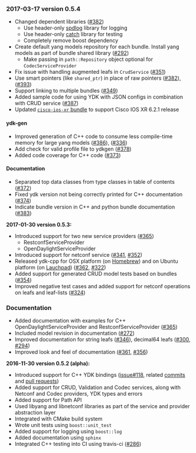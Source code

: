 ### 2017-03-17 version 0.5.4

* Changed dependent libraries ([#382](https://github.com/CiscoDevNet/ydk-gen/pull/382))
  * Use header-only [spdlog](https://github.com/gabime/spdlog) library for logging
  * Use header-only [catch](https://github.com/philsquared/Catch) library for testing
  * Completely remove boost dependency
* Create default yang models repository for each bundle. Install yang models as part of bundle shared library ([#292](https://github.com/CiscoDevNet/ydk-gen/pull/292))
  * Make passing in `path::Repository` object optional for `CodecServiceProvider`
* Fix issue with handling augmented leafs in `CrudService` ([#351](https://github.com/CiscoDevNet/ydk-gen/pull/351))
* Use smart pointers (like `shared_ptr`) in place of raw pointers ([#382](https://github.com/CiscoDevNet/ydk-gen/pull/382)), ([#393](https://github.com/CiscoDevNet/ydk-gen/pull/393))
* Support linking to multiple bundles ([#349](https://github.com/CiscoDevNet/ydk-gen/pull/349))
* Added sample code for using YDK with JSON configs in combination with CRUD service ([#387](https://github.com/CiscoDevNet/ydk-gen/pull/387))
* Updated [`cisco-ios-xr` bundle](https://github.com/CiscoDevNet/ydk-gen/blob/master/profiles/bundles/cisco-ios-xr_6_2_1.json) to support Cisco IOS XR 6.2.1 release

#### ydk-gen
* Improved generation of C++ code to consume less compile-time memory for large yang models ([#386](https://github.com/CiscoDevNet/ydk-gen/pull/386)), ([#336](https://github.com/CiscoDevNet/ydk-gen/pull/336))
* Add check for valid profile file to ydkgen ([#378](https://github.com/CiscoDevNet/ydk-gen/pull/378))
* Added code coverage for C++ code ([#373](https://github.com/CiscoDevNet/ydk-gen/pull/373))

#### Documentation
* Separated top data classes from type classes in table of contents ([#372](https://github.com/CiscoDevNet/ydk-gen/pull/372))
* Fixed ydk version not being correctly printed for C++ documentation ([#374](https://github.com/CiscoDevNet/ydk-gen/pull/374))
* Indicate bundle version in C++ and python bundle documentation ([#383](https://github.com/CiscoDevNet/ydk-gen/pull/383))

**2017-01-30 version 0.5.3:**

* Introduced support for two new service providers ([#365](https://github.com/CiscoDevNet/ydk-gen/pull/365))
  * RestconfServiceProvider
  * OpenDaylightServiceProvider
* Introduced support for netconf service ([#341](https://github.com/CiscoDevNet/ydk-gen/pull/341), [#352](https://github.com/CiscoDevNet/ydk-gen/pull/352))
* Released ydk-cpp for OSX platform (on [Homebrew](https://github.com/CiscoDevNet/homebrew-ydk)) and on Ubuntu platform (on [Lauchpad](https://launchpad.net/~ydk)) ([#362](https://github.com/CiscoDevNet/ydk-gen/pull/362), [#322](https://github.com/CiscoDevNet/ydk-gen/pull/322))
* Added support for generated CRUD model tests based on bundles ([#354](https://github.com/CiscoDevNet/ydk-gen/pull/354))
* Improved negative test cases and added support for netconf operations on leafs and leaf-lists ([#324](https://github.com/CiscoDevNet/ydk-gen/pull/324))

### Documentation

* Added documentation with examples for C++ OpenDaylightServiceProvider and RestconfServiceProvider ([#365](https://github.com/CiscoDevNet/ydk-gen/pull/365))
* Included model revision in documentation ([#272](https://github.com/CiscoDevNet/ydk-gen/issues/272))
* Improved documentation for string leafs ([#346](https://github.com/CiscoDevNet/ydk-gen/issues/346)), decimal64 leafs ([#300](https://github.com/CiscoDevNet/ydk-gen/issues/300), [#294](https://github.com/CiscoDevNet/ydk-gen/issues/294))
* Improved look and feel of documentation ([#361](https://github.com/CiscoDevNet/ydk-gen/pull/361), [#356](https://github.com/CiscoDevNet/ydk-gen/pull/356))

**2016-11-30 version 0.5.2 (alpha):**

* Introduced support for C++ YDK bindings ([issue#118](https://github.com/CiscoDevNet/ydk-gen/issues/118), related [commits](https://github.com/manradhaCisco/ydk-gen/commits/ydk_core) and [pull requests](https://github.com/manradhaCisco/ydk-gen/pulls?q=is%3Apr+is%3Aclosed))
* Added support for CRUD, Validation and Codec services, along with Netconf and Codec providers, YDK types and errors
* Added support for Path API
* Used libyang and libnetconf libraries as part of the service and provider abstraction layer  
* Integrated with CMake build system
* Wrote unit tests using `boost::unit_test`
* Added support for logging using `boost::log`
* Added documentation using `sphinx`
* Integrated C++ testing into CI using travis-ci ([#286](https://github.com/CiscoDevNet/ydk-gen/issues/286))
